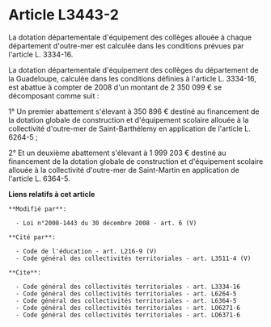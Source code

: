 # Article L3443-2

La dotation départementale d'équipement des collèges allouée à chaque département d'outre-mer est calculée dans les
conditions prévues par l'article L. 3334-16. 

La dotation départementale d'équipement des collèges du département de la Guadeloupe, calculée dans les conditions définies à
l'article L. 3334-16, est abattue à compter de 2008 d'un montant de 2 350 099 € se décomposant comme suit : 

1° Un premier abattement s'élevant à 350 896 € destiné au financement de la dotation globale de construction et d'équipement
scolaire allouée à la collectivité d'outre-mer de Saint-Barthélemy en application de l'article L. 6264-5 ; 

2° Et un deuxième abattement s'élevant à   1 999 203 € destiné au financement de la dotation globale de construction et
d'équipement scolaire allouée à la collectivité d'outre-mer de Saint-Martin en application de l'article L. 6364-5.

**Liens relatifs à cet article**

	**Modifié par**:

	  - Loi n°2008-1443 du 30 décembre 2008 - art. 6 (V)

	**Cité par**:

	  - Code de l'éducation - art. L216-9 (V)
	  - Code général des collectivités territoriales - art. L3511-4 (V)

	**Cite**:

	  - Code général des collectivités territoriales - art. L3334-16
	  - Code général des collectivités territoriales - art. L6264-5
	  - Code général des collectivités territoriales - art. L6364-5
	  - Code général des collectivités territoriales - art. LO6271-6
	  - Code général des collectivités territoriales - art. LO6371-6
